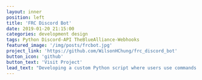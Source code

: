 ```yaml
---
layout: inner
position: left
title: 'FRC Discord Bot'
date: 2019-01-20 21:15:00
categories: development design
tags: Python Discord-API TheBlueAlliance-Webhooks
featured_image: '/img/posts/frcbot.jpg'
project_link: 'https://github.com/WilsonHChung/frc_discord_bot'
button_icon: 'github'
button_text: 'Visit Project'
lead_text: "Developing a custom Python script where users use commands to interact with a bot that automatically tracks and displays FIRST Robotics team stats from https://www.thebluealliance.com"
---
```

